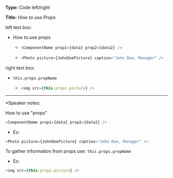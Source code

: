 **Type:** Code left/right

**Title:** *How to use Props*

left text box:

* How to use props

  * ```js
    <ComponentName prop1={data} prop2={data2} />
    ```

  * ```js
    <Photo picture={JohnDoePicture} caption="John Doe, Manager" />
    ```

right text box:

* `this.props.propName`

  * ```js
    <img src={this.props.picture} />
    ```

------

*Speaker notes: 

How to use "props"

```js
<ComponentName prop1={data} prop2={data2} />
```

- Ex:

```js
<Photo picture={JohnDoePicture} caption="John Doe, Manager" />
```



To gather information from props use: `this.props.propName`

- Ex:

```js
<img src={this.props.picture} />
```


